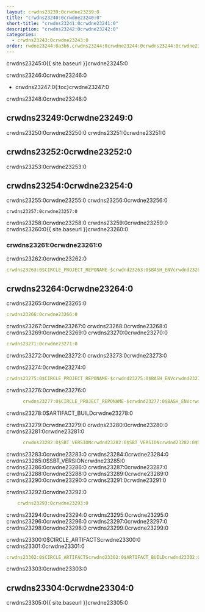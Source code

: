 ```yaml
---
layout: crwdns23239:0crwdne23239:0
title: "crwdns23240:0crwdne23240:0"
short-title: "crwdns23241:0crwdne23241:0"
description: "crwdns23242:0crwdne23242:0"
categories:
  - crwdns23243:0crwdne23243:0
order: rwdne23244:0a3b6.crwdns23244:0crwdne23244:0crwdns23244:0crwdne23244:07043crwdns23244:0crwdne23244:07crwdns23244:0crwdne23244:0
---
```

crwdns23245:0{{ site.baseurl }}crwdne23245:0

crwdns23246:0crwdne23246:0

- crwdns23247:0{:toc}crwdne23247:0

crwdns23248:0crwdne23248:0

## crwdns23249:0crwdne23249:0

crwdns23250:0crwdne23250:0 crwdns23251:0crwdne23251:0

## crwdns23252:0crwdne23252:0

crwdns23253:0crwdne23253:0

## crwdns23254:0crwdne23254:0

crwdns23255:0crwdne23255:0 crwdns23256:0crwdne23256:0

    crwdns23257:0crwdne23257:0
    

crwdns23258:0crwdne23258:0 crwdns23259:0crwdne23259:0 crwdns23260:0{{ site.baseurl }}crwdne23260:0

### crwdns23261:0crwdne23261:0

crwdns23262:0crwdne23262:0

```yaml
crwdns23263:0$CIRCLE_PROJECT_REPONAME-$crwdnd23263:0$BASH_ENVcrwdnd23263:0$SBT_VERSIONcrwdnd23263:0$SBT_VERSIONcrwdnd23263:0$SBT_VERSIONcrwdnd23263:0$SBT_VERSIONcrwdnd23263:0$CIRCLE_ARTIFACTScrwdnd23263:0$ARTIFACT_BUILDcrwdnd23263:0$CIRCLE_ARTIFACTScrwdnd23263:0$ARTIFACT_BUILDcrwdnd23263:0$CIRCLE_SHA1crwdne23263:0
```

## crwdns23264:0crwdne23264:0

crwdns23265:0crwdne23265:0

```yaml
crwdns23266:0crwdne23266:0
```

crwdns23267:0crwdne23267:0 crwdns23268:0crwdne23268:0 crwdns23269:0crwdne23269:0 crwdns23270:0crwdne23270:0

```yaml
crwdns23271:0crwdne23271:0
```

crwdns23272:0crwdne23272:0 crwdns23273:0crwdne23273:0

crwdns23274:0crwdne23274:0

```yaml
crwdns23275:0$CIRCLE_PROJECT_REPONAME-$crwdnd23275:0$BASH_ENVcrwdnd23275:0$SBT_VERSIONcrwdnd23275:0$SBT_VERSIONcrwdnd23275:0$SBT_VERSIONcrwdnd23275:0$SBT_VERSIONcrwdne23275:0
```

crwdns23276:0crwdne23276:0

```yaml
      crwdns23277:0$CIRCLE_PROJECT_REPONAME-$crwdnd23277:0$BASH_ENVcrwdne23277:0
```

crwdns23278:0$ARTIFACT_BUILDcrwdne23278:0

crwdns23279:0crwdne23279:0 crwdns23280:0crwdne23280:0 crwdns23281:0crwdne23281:0

```yaml
      crwdns23282:0$SBT_VERSIONcrwdnd23282:0$SBT_VERSIONcrwdnd23282:0$SBT_VERSIONcrwdnd23282:0$SBT_VERSIONcrwdne23282:0
```

crwdns23283:0crwdne23283:0 crwdns23284:0crwdne23284:0 crwdns23285:0$SBT_VERSIONcrwdne23285:0 crwdns23286:0crwdne23286:0 crwdns23287:0crwdne23287:0 crwdns23288:0crwdne23288:0 crwdns23289:0crwdne23289:0 crwdns23290:0crwdne23290:0 crwdns23291:0crwdne23291:0

crwdns23292:0crwdne23292:0

```yaml
    crwdns23293:0crwdne23293:0
```

crwdns23294:0crwdne23294:0 crwdns23295:0crwdne23295:0 crwdns23296:0crwdne23296:0 crwdns23297:0crwdne23297:0 crwdns23298:0crwdne23298:0 crwdns23299:0crwdne23299:0

crwdns23300:0$CIRCLE_ARTIFACTScrwdne23300:0 crwdns23301:0crwdne23301:0

```yaml
crwdns23302:0$CIRCLE_ARTIFACTScrwdnd23302:0$ARTIFACT_BUILDcrwdnd23302:0$CIRCLE_ARTIFACTScrwdnd23302:0$ARTIFACT_BUILDcrwdnd23302:0$CIRCLE_SHA1crwdne23302:0
```

crwdns23303:0crwdne23303:0

## crwdns23304:0crwdne23304:0

crwdns23305:0{{ site.baseurl }}crwdne23305:0